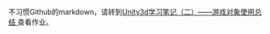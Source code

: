 ﻿不习惯Github的markdown，请转到[Unity3d学习笔记（二）——游戏对象使用总结 ](https://blog.csdn.net/qq_32335095/article/details/79845243)查看作业。
